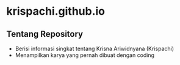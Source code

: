 # krispachi.github.io

## Tentang Repository
- Berisi informasi singkat tentang Krisna Ariwidnyana (Krispachi)
- Menampilkan karya yang pernah dibuat dengan coding
